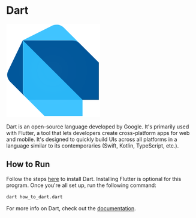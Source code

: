 # Dart

![Dart Logo](img-dart.png)

Dart is an open-source language developed by Google. It's primarily used with Flutter, a tool that lets developers create cross-platform apps for web and mobile. It's designed to quickly build UIs across all platforms in a language similar to its contemporaries (Swift, Kotlin, TypeScript, etc.).

## How to Run

Follow the steps [here](https://dart.dev/get-dart) to install Dart. Installing Flutter is optional for this program. Once you're all set up, run the following command:

```bash
dart how_to_dart.dart
```

For more info on Dart, check out the [documentation](https://dart.dev/guides).
